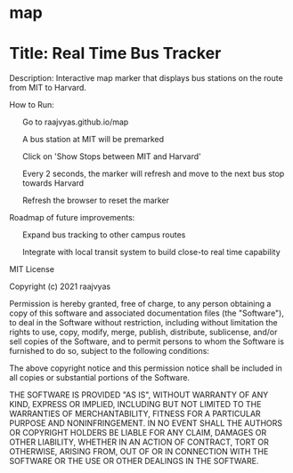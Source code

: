 # map

# Title: Real Time Bus Tracker

Description: Interactive map marker that displays bus stations on the route from MIT to Harvard.

How to Run:
<ul> Go to raajvyas.github.io/map </ul>
<ul> A bus station at MIT will be premarked </ul>
<ul> Click on 'Show Stops between MIT and Harvard' </ul>
<ul> Every 2 seconds, the marker will refresh and move to the next bus stop towards Harvard </ul>
<ul> Refresh the browser to reset the marker </ul>

Roadmap of future improvements:
<ul> Expand bus tracking to other campus routes </ul>
<ul> Integrate with local transit system to build close-to real time capability </ul>

MIT License

Copyright (c) 2021 raajvyas

Permission is hereby granted, free of charge, to any person obtaining a copy
of this software and associated documentation files (the "Software"), to deal
in the Software without restriction, including without limitation the rights
to use, copy, modify, merge, publish, distribute, sublicense, and/or sell
copies of the Software, and to permit persons to whom the Software is
furnished to do so, subject to the following conditions:

The above copyright notice and this permission notice shall be included in all
copies or substantial portions of the Software.

THE SOFTWARE IS PROVIDED "AS IS", WITHOUT WARRANTY OF ANY KIND, EXPRESS OR
IMPLIED, INCLUDING BUT NOT LIMITED TO THE WARRANTIES OF MERCHANTABILITY,
FITNESS FOR A PARTICULAR PURPOSE AND NONINFRINGEMENT. IN NO EVENT SHALL THE
AUTHORS OR COPYRIGHT HOLDERS BE LIABLE FOR ANY CLAIM, DAMAGES OR OTHER
LIABILITY, WHETHER IN AN ACTION OF CONTRACT, TORT OR OTHERWISE, ARISING FROM,
OUT OF OR IN CONNECTION WITH THE SOFTWARE OR THE USE OR OTHER DEALINGS IN THE
SOFTWARE.
